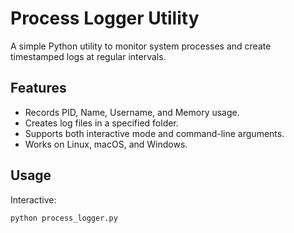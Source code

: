 # Process Logger Utility

A simple Python utility to monitor system processes and create timestamped logs at regular intervals.

## Features
- Records PID, Name, Username, and Memory usage.
- Creates log files in a specified folder.
- Supports both interactive mode and command-line arguments.
- Works on Linux, macOS, and Windows.

## Usage
Interactive:
```bash
python process_logger.py


